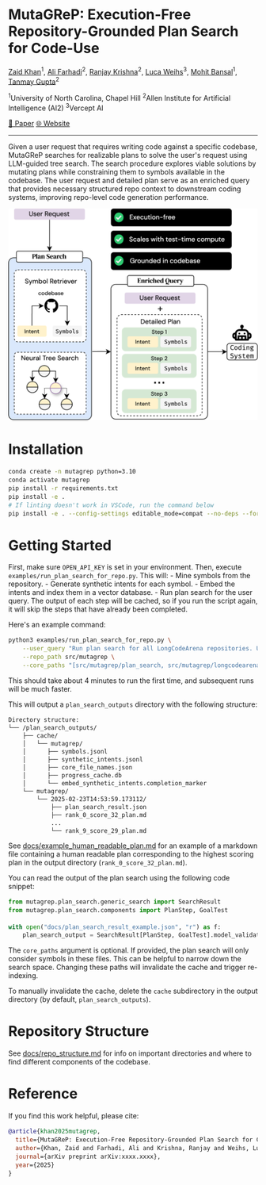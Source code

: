# MutaGReP: Execution-Free Repository-Grounded Plan Search for Code-Use

[Zaid Khan](https://zaidkhan.me/)<sup>1</sup>, [Ali Farhadi](https://homes.cs.washington.edu/~ali/)<sup>2</sup>, [Ranjay Krishna](https://www.ranjaykrishna.com/index.html)<sup>2</sup>, [Luca Weihs](https://lucaweihs.github.io/)<sup>3</sup>, [Mohit Bansal](https://www.cs.unc.edu/~mbansal/)<sup>1</sup>, [Tanmay Gupta](https://tanmaygupta.info/)<sup>2</sup>

<sup>1</sup>University of North Carolina, Chapel Hill   <sup>2</sup>Allen Institute for Artificial Intelligence (AI2)   <sup>3</sup>Vercept AI

[📄 Paper](docs/static/MutaGReP.pdf)  [🌐 Website](https://zaidkhan.me/MutaGReP)

---

Given a user request that requires writing code against a specific codebase, MutaGReP searches for realizable plans to solve the user's request using LLM-guided tree search. The search procedure explores viable solutions by mutating plans while constraining them to symbols available in the codebase. The user request and detailed plan serve as an enriched query that provides necessary structured repo context to downstream coding systems, improving repo-level code generation performance.

![MutaGReP Overview](docs/static/images/teaser_white_bg.png)

# Installation
```bash
conda create -n mutagrep python=3.10
conda activate mutagrep
pip install -r requirements.txt
pip install -e .
# If linting doesn't work in VSCode, run the command below
pip install -e . --config-settings editable_mode=compat --no-deps --force-reinstall
```

# Getting Started
First, make sure `OPEN_API_KEY` is set in your environment.
Then, execute `examples/run_plan_search_for_repo.py`. This will:
    - Mine symbols from the repository.
    - Generate synthetic intents for each symbol.
    - Embed the intents and index them in a vector database.
    - Run plan search for the user query.
The output of each step will be cached, so if you run the script again, it will skip the steps that have already been completed.

Here's an example command:

```bash
python3 examples/run_plan_search_for_repo.py \
    --user_query "Run plan search for all LongCodeArena repositories. Use best first search with a priority queue and use any ranker. Use an unconstrained successor function." \
    --repo_path src/mutagrep \
    --core_paths "[src/mutagrep/plan_search, src/mutagrep/longcodearena, src/mutagrep/coderec/v3/symbol_mining.py]"
```
This should take about 4 minutes to run the first time, and subsequent runs will be much faster.

This will output a `plan_search_outputs` directory with the following structure:
```
Directory structure:
└── /plan_search_outputs/
    ├── cache/
    │   └── mutagrep/
    │      ├── symbols.jsonl
    │      ├── synthetic_intents.jsonl
    │      ├── core_file_names.json
    │      ├── progress_cache.db
    │      └── embed_synthetic_intents.completion_marker
    └── mutagrep/
        └── 2025-02-23T14:53:59.173112/
            ├── plan_search_result.json
            ├── rank_0_score_32_plan.md
            ...
            └── rank_9_score_29_plan.md
```

See [docs/example_human_readable_plan.md](docs/example_human_readable_plan.md) for an example of a markdown file containing a human readable plan corresponding to the highest scoring plan in the output directory (`rank_0_score_32_plan.md`).

You can read the output of the plan search using the following code snippet:
```python
from mutagrep.plan_search.generic_search import SearchResult
from mutagrep.plan_search.components import PlanStep, GoalTest

with open("docs/plan_search_result_example.json", "r") as f:
    plan_search_output = SearchResult[PlanStep, GoalTest].model_validate_json(f.read())
```

The `core_paths` argument is optional. If provided, the plan search will only consider symbols in these files. This can be helpful to narrow down the search space. Changing these paths will invalidate the cache and trigger re-indexing. 

To manually invalidate the cache, delete the `cache` subdirectory in the output directory (by default, `plan_search_outputs`).

# Repository Structure
See [docs/repo_structure.md](docs/repo_structure.md) for info on important directories and where to find different components of the codebase.

# Reference

If you find this work helpful, please cite:
```bibtex
@article{khan2025mutagrep,
  title={MutaGReP: Execution-Free Repository-Grounded Plan Search for Code-Use},
  author={Khan, Zaid and Farhadi, Ali and Krishna, Ranjay and Weihs, Luca and Bansal, Mohit and Gupta, Tanmay},
  journal={arXiv preprint arXiv:xxxx.xxxx},
  year={2025}
}
```
